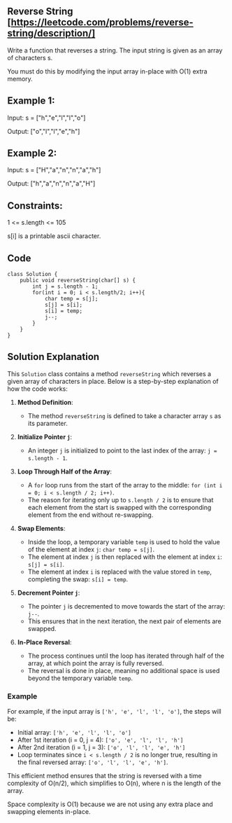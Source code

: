 ## Reverse String [https://leetcode.com/problems/reverse-string/description/]

Write a function that reverses a string. The input string is given as an array of characters s.

You must do this by modifying the input array in-place with O(1) extra memory.

## Example 1:

Input: s = ["h","e","l","l","o"]

Output: ["o","l","l","e","h"]

## Example 2:

Input: s = ["H","a","n","n","a","h"]

Output: ["h","a","n","n","a","H"]
 
## Constraints:

1 <= s.length <= 105

s[i] is a printable ascii character.

## Code

```
class Solution {
    public void reverseString(char[] s) {
        int j = s.length - 1; 
        for(int i = 0; i < s.length/2; i++){
            char temp = s[j]; 
            s[j] = s[i];
            s[i] = temp;
            j--; 
        }
    }
}
```

## Solution Explanation

This `Solution` class contains a method `reverseString` which reverses a given array of characters in place. Below is a step-by-step explanation of how the code works:

1. **Method Definition**:
    - The method `reverseString` is defined to take a character array `s` as its parameter.

2. **Initialize Pointer `j`**:
    - An integer `j` is initialized to point to the last index of the array: `j = s.length - 1`.

3. **Loop Through Half of the Array**:
    - A `for` loop runs from the start of the array to the middle: `for (int i = 0; i < s.length / 2; i++)`.
    - The reason for iterating only up to `s.length / 2` is to ensure that each element from the start is swapped with the corresponding element from the end without re-swapping.

4. **Swap Elements**:
    - Inside the loop, a temporary variable `temp` is used to hold the value of the element at index `j`: `char temp = s[j]`.
    - The element at index `j` is then replaced with the element at index `i`: `s[j] = s[i]`.
    - The element at index `i` is replaced with the value stored in `temp`, completing the swap: `s[i] = temp`.

5. **Decrement Pointer `j`**:
    - The pointer `j` is decremented to move towards the start of the array: `j--`.
    - This ensures that in the next iteration, the next pair of elements are swapped.

6. **In-Place Reversal**:
    - The process continues until the loop has iterated through half of the array, at which point the array is fully reversed.
    - The reversal is done in place, meaning no additional space is used beyond the temporary variable `temp`.

### Example

For example, if the input array is `['h', 'e', 'l', 'l', 'o']`, the steps will be:
- Initial array: `['h', 'e', 'l', 'l', 'o']`
- After 1st iteration (i = 0, j = 4): `['o', 'e', 'l', 'l', 'h']`
- After 2nd iteration (i = 1, j = 3): `['o', 'l', 'l', 'e', 'h']`
- Loop terminates since `i < s.length / 2` is no longer true, resulting in the final reversed array: `['o', 'l', 'l', 'e', 'h']`.

This efficient method ensures that the string is reversed with a time complexity of O(n/2), which simplifies to O(n), where n is the length of the array.

Space complexity is O(1) because we are not using any extra place and swapping elements in-place.
